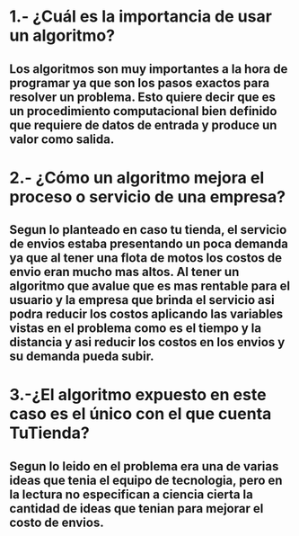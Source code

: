 # 1.- ¿Cuál es la importancia de usar un algoritmo?
## Los algoritmos son muy importantes a la hora de programar ya que son los pasos exactos para resolver un problema. Esto quiere decir que es un procedimiento computacional bien definido que requiere de datos de entrada y produce un valor como salida.
# 2.- ¿Cómo un algoritmo mejora el proceso o servicio de una empresa?
## Segun lo planteado en caso tu tienda, el servicio de envios estaba presentando un poca demanda ya que al tener una flota de motos los costos de envio eran mucho mas altos. Al tener un algoritmo que avalue que es mas rentable para el usuario y la empresa que brinda el servicio asi podra reducir los costos aplicando las variables vistas en el problema como es el tiempo y la distancia y asi reducir los costos en los envios y su demanda pueda subir.
# 3.-¿El algoritmo expuesto en este caso es el único con el que cuenta TuTienda?
## Segun lo leido en el problema era una de varias ideas que tenia el equipo de tecnologia, pero en la lectura no especifican a ciencia cierta la cantidad de ideas que tenian para mejorar el costo de envios.